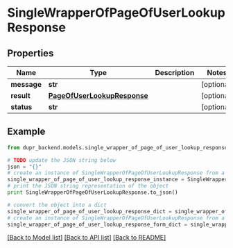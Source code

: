 # SingleWrapperOfPageOfUserLookupResponse


## Properties
Name | Type | Description | Notes
------------ | ------------- | ------------- | -------------
**message** | **str** |  | [optional] 
**result** | [**PageOfUserLookupResponse**](PageOfUserLookupResponse.md) |  | [optional] 
**status** | **str** |  | [optional] 

## Example

```python
from dupr_backend.models.single_wrapper_of_page_of_user_lookup_response import SingleWrapperOfPageOfUserLookupResponse

# TODO update the JSON string below
json = "{}"
# create an instance of SingleWrapperOfPageOfUserLookupResponse from a JSON string
single_wrapper_of_page_of_user_lookup_response_instance = SingleWrapperOfPageOfUserLookupResponse.from_json(json)
# print the JSON string representation of the object
print SingleWrapperOfPageOfUserLookupResponse.to_json()

# convert the object into a dict
single_wrapper_of_page_of_user_lookup_response_dict = single_wrapper_of_page_of_user_lookup_response_instance.to_dict()
# create an instance of SingleWrapperOfPageOfUserLookupResponse from a dict
single_wrapper_of_page_of_user_lookup_response_form_dict = single_wrapper_of_page_of_user_lookup_response.from_dict(single_wrapper_of_page_of_user_lookup_response_dict)
```
[[Back to Model list]](../README.md#documentation-for-models) [[Back to API list]](../README.md#documentation-for-api-endpoints) [[Back to README]](../README.md)



